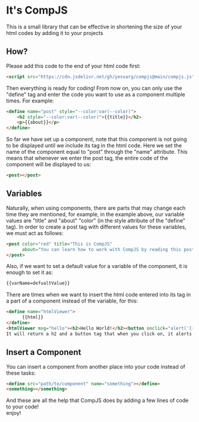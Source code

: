 # It's CompJS
This is a small library that can be effective in shortening the size of your html codes by adding it to your projects
## How?
Please add this code to the end of your html code first:
```html
<script src="https://cdn.jsdelivr.net/gh/yesvarg/compjs@main/compjs.js"></script>
```
Then everything is ready for coding! From now on, you can only use the "define" tag and enter the code you want to use as a component multiple times. For example:
```html
<define name="post" style="--color:var(--color)">
    <h2 style="--color:var(--color)">{{title}}</h2>
    <p>{{about}}</p>
</define>
```
So far we have set up a component, note that this component is not going to be displayed until we include its tag in the html code. Here we set the name of the component equal to "post" through the "name" attribute. This means that whenever we enter the post tag, the entire code of the component will be displayed to us:
```html
<post></post>
```
## Variables
Naturally, when using components, there are parts that may change each time they are mentioned, for example, in the example above, our variable values ​​are "title" and "about" "color" (in the style attribute of the "define" tag). In order to create a post tag with different values ​​for these variables, we must act as follows:
```html
<post color="red" title="This is CompJS"
      about="You can learn how to work with CompJS by reading this post">
</post>
```
Also, if we want to set a default value for a variable of the component, it is enough to set it as:
```html
{{varName=defualtValue}}
```
There are times when we want to insert the html code entered into its tag in a part of a component instead of the variable, for this:
```html
<define name="htmlViewer">
      {{html}}
</define>
<htmlViewer msg="hello"><h2>Hello World!</h2><button onclick="alert('{{msg=hi}}')">Click Here</button></htmlViewer>
It will return a h2 and a button tag that when you click on, it alerts "hello"
```
## Insert a Component
You can insert a component from another place into your code instead of these tasks:
```html
<define src="path/to/component" name="something"></define>
<something></something>
```
And these are all the help that CompJS does by adding a few lines of code to your code!
<br>
enjoy!
